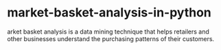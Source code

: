 # market-basket-analysis-in-python
arket basket analysis is a data mining technique that helps retailers and other businesses understand the purchasing patterns of their customers.
